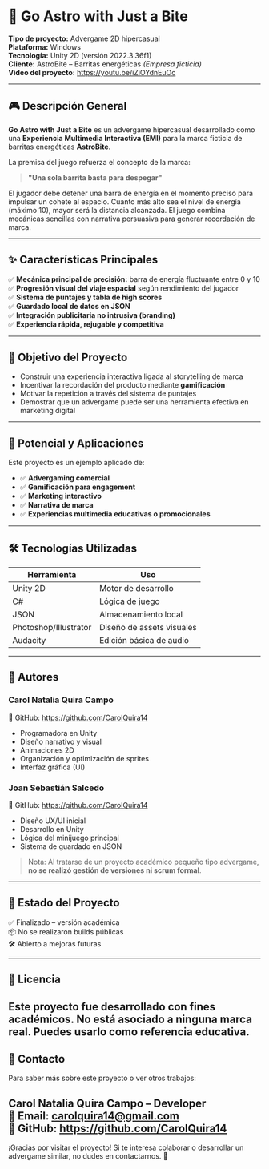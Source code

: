 # 🚀 Go Astro with Just a Bite

**Tipo de proyecto:** Advergame 2D hipercasual  
**Plataforma:** Windows  
**Tecnología:** Unity 2D (versión 2022.3.36f1)  
**Cliente:** AstroBite – Barritas energéticas *(Empresa ficticia)*  
**Video del proyecto:** https://youtu.be/iZiOYdnEuOc  

---

## 🎮 Descripción General

**Go Astro with Just a Bite** es un advergame hipercasual desarrollado como una **Experiencia Multimedia Interactiva (EMI)** para la marca ficticia de barritas energéticas **AstroBite**.

La premisa del juego refuerza el concepto de la marca:  
> **"Una sola barrita basta para despegar"**

El jugador debe detener una barra de energía en el momento preciso para impulsar un cohete al espacio. Cuanto más alto sea el nivel de energía (máximo 10), mayor será la distancia alcanzada. El juego combina mecánicas sencillas con narrativa persuasiva para generar recordación de marca.

---

## ✨ Características Principales

✅ **Mecánica principal de precisión:** barra de energía fluctuante entre 0 y 10  
✅ **Progresión visual del viaje espacial** según rendimiento del jugador  
✅ **Sistema de puntajes y tabla de high scores**  
✅ **Guardado local de datos en JSON**  
✅ **Integración publicitaria no intrusiva (branding)**  
✅ **Experiencia rápida, rejugable y competitiva**  

---

## 🎯 Objetivo del Proyecto

- Construir una experiencia interactiva ligada al storytelling de marca  
- Incentivar la recordación del producto mediante **gamificación**  
- Motivar la repetición a través del sistema de puntajes  
- Demostrar que un advergame puede ser una herramienta efectiva en marketing digital

---

## 🧩 Potencial y Aplicaciones

Este proyecto es un ejemplo aplicado de:

- ✅ **Advergaming comercial**
- ✅ **Gamificación para engagement**
- ✅ **Marketing interactivo**
- ✅ **Narrativa de marca**
- ✅ **Experiencias multimedia educativas o promocionales**

---

## 🛠️ Tecnologías Utilizadas

| Herramienta | Uso |
|--------------|-----|
| Unity 2D     | Motor de desarrollo |
| C#           | Lógica de juego |
| JSON         | Almacenamiento local |
| Photoshop/Illustrator | Diseño de assets visuales |
| Audacity     | Edición básica de audio |

---

## 👥 Autores

### **Carol Natalia Quira Campo**  
🔹 GitHub: [https://github.com/CarolQuira14  ](https://github.com/CarolQuira14)
- Programadora en Unity  
- Diseño narrativo y visual  
- Animaciones 2D  
- Organización y optimización de sprites  
- Interfaz gráfica (UI)  

### **Joan Sebastián Salcedo**
🔹 GitHub: [https://github.com/CarolQuira14 ](https://github.com/joansalcedo1) 
- Diseño UX/UI inicial  
- Desarrollo en Unity  
- Lógica del minijuego principal  
- Sistema de guardado en JSON  

> Nota: Al tratarse de un proyecto académico pequeño tipo advergame, **no se realizó gestión de versiones ni scrum formal**.

---

## 📌 Estado del Proyecto

✅ Finalizado – versión académica  
📦 No se realizaron builds públicas  
🛠️ Abierto a mejoras futuras

---

## 📜 Licencia

Este proyecto fue desarrollado con fines académicos. No está asociado a ninguna marca real. Puedes usarlo como referencia educativa.
---
## 📩 Contacto

Para saber más sobre este proyecto o ver otros trabajos:

**Carol Natalia Quira Campo** – Developer  
📧 Email: carolquira14@gmail.com  
🐙 GitHub: https://github.com/CarolQuira14  
---
¡Gracias por visitar el proyecto! Si te interesa colaborar o desarrollar un advergame similar, no dudes en contactarnos. 🚀


